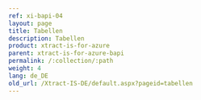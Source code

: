```yaml
---
ref: xi-bapi-04
layout: page
title: Tabellen
description: Tabellen
product: xtract-is-for-azure
parent: xtract-is-for-azure-bapi
permalink: /:collection/:path
weight: 4
lang: de_DE
old_url: /Xtract-IS-DE/default.aspx?pageid=tabellen
---
```

